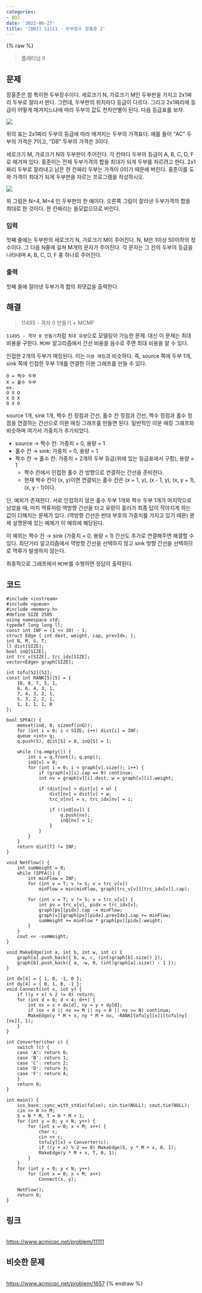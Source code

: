 ```yaml
---
categories:
- BOJ
date: '2022-06-27'
title: '[BOJ] 11111 - 두부장수 장홍준 2'
---
```


{% raw %}
> 플래티넘 II<br>

## 문제
장홍준은 참 특이한 두부장수이다. 세로크기 N, 가로크기 M인 두부판을 가지고 2x1짜리 두부로 잘라서 판다. 그런데, 두부판의 위치마다 등급이 다르다. 그리고 2x1짜리에 등급이 어떻게 매겨지느냐에 따라 두부의 값도 천차만별이 된다. 다음 등급표를 보자.

![](images/11111-tofu.png)

위의 표는 2x1짜리 두부의 등급에 따라 매겨지는 두부의 가격표다. 예를 들어 “AC" 두부의 가격은 7이고, ”DB" 두부의 가격은 3이다.

세로크기 M, 가로크기 N의 두부판이 주어진다. 각 칸마다 두부의 등급이 A, B, C, D, F로 매겨져 있다. 홍준이는 전체 두부가격의 합을 최대가 되게 두부를 자르려고 한다. 2x1짜리 두부로 잘라내고 남은 한 칸짜리 두부는 가격이 0이기 때문에 버린다. 홍준이를 도와 가격이 최대가 되게 두부판을 자르는 프로그램을 작성하시오.

![](images/11111-tofu2.png)

위 그림은 N=4, M=4 인 두부판의 한 예이다. 오른쪽 그림이 잘라낸 두부가격의 합을 최대로 한 것이다. 한 칸짜리는 쓸모없으므로 버린다.

### 입력
첫째 줄에는 두부판의 세로크기 N, 가로크기 M이 주어진다. N, M은 1이상 50이하의 정수이다. 그 다음 N줄에 걸쳐 M개의 문자가 주어진다. 각 문자는 그 칸의 두부의 등급을 나타내며 A, B, C, D, F 중 하나로 주어진다.

### 출력
첫째 줄에 잘라낸 두부가격 합의 최댓값을 출력한다.

## 해결
> 11495 - 격자 0 만들기 + MCMF<br>

`11495 - 격자 0 만들기`처럼 `최대 유량`으로 모델링이 가능한 문제. 대신 이 문제는 최대 비용을 구한다. `MCMF` 알고리즘에서 간선 비용을 음수로 주면 최대 비용을 알 수 있다.

인접한 2개의 두부가 매칭된다. 이는 `이분 매칭`과 비슷하다. 즉, source 쪽에 두부 1개, sink 쪽에 인접한 두부 1개를 연결한 이분 그래프를 만들 수 있다.
```
O = 짝수 두부
X = 홀수 두부
ex.
O X O
X O X
O X O
```
source 1개, sink 1개, 짝수 칸 정점과 간선, 홀수 칸 정점과 간선, 짝수 정점과 홀수 정점을 연결하는 간선으로 이분 매칭 그래프를 만들면 된다. 일반적인 이분 매칭 그래프와 비슷하며 여기서 가중치가 추가되었다.
- source → 짝수 칸:  가중치 = 0, 용량 = 1
- 홀수 칸 → sink:  가중치 = 0, 용량 = 1
- 짝수 칸 → 홀수 칸:  가중치 = 2개의 두부 등급(위에 있는 등급표에서 구함), 용량 = 1
	- 짝수 칸에서 인접한 홀수 칸 방향으로 연결하는 간선을 준비한다.
	- 현재 짝수 칸이 (x, y)이면 연결되는 홀수 칸은 (x + 1, y), (x - 1, y), (x, y + 1), (x, y - 1)이다.

단, 예외가 존재한다. 서로 인접하지 않은 홀수 두부 1개와 짝수 두부 1개가 마지막으로 남았을 때, 마치 역류처럼 역방향 간선을 타고 유량이 흘러가 최종 답이 작아지게 하는 값이 더해지는 문제가 있다. (역방향 간선은 반대 부호의 가중치를 가지고 있기 때문) 문제 설명문에 있는 예제가 이 예외에 해당된다.

이 예외는 짝수 칸 → sink (가중치 = 0, 용량 = 1) 간선도 추가로 연결해주면 해결할 수 있다. 최단거리 알고리즘에서 역방향 간선을 선택하지 않고 sink 방향 간선을 선택하므로 역류가 발생하지 않는다.

최종적으로 그래프에서 `MCMF`를 수행하면 정답이 출력된다.

## 코드
```
#include <iostream>
#include <queue>
#include <memory.h>
#define SIZE 2505
using namespace std;
typedef long long ll;
const int INF = (1 << 30) - 1;
struct Edge { int dest, weight, cap, prevIdx; };
int N, M, S, T;
ll dist[SIZE];
bool inQ[SIZE];
int trc_v[SIZE], trc_idx[SIZE];
vector<Edge> graph[SIZE];

int tofu[52][52];
const int RANK[5][5] = {
	10, 8, 7, 5, 1,
	8, 6, 4, 3, 1,
	7, 4, 3, 2, 1,
	5, 3, 2, 2, 1,
	1, 1, 1, 1, 0
};

bool SPFA() {
	memset(inQ, 0, sizeof(inQ));
	for (int i = 0; i < SIZE; i++) dist[i] = INF;
	queue <int> q;
	q.push(S), dist[S] = 0, inQ[S] = 1;

	while (!q.empty()) {
		int v = q.front(); q.pop();
		inQ[v] = 0;
		for (int i = 0; i < graph[v].size(); i++) {
			if (graph[v][i].cap == 0) continue;
			int nv = graph[v][i].dest, w = graph[v][i].weight;

			if (dist[nv] > dist[v] + w) {
				dist[nv] = dist[v] + w;
				trc_v[nv] = v, trc_idx[nv] = i;

				if (!inQ[nv]) {
					q.push(nv);
					inQ[nv] = 1;
				}
			}
		}
	}
	return dist[T] != INF;
}

void NetFlow() {
	int sumWeight = 0;
	while (SPFA()) {
		int minFlow = INF;
		for (int v = T; v != S; v = trc_v[v])
			minFlow = min(minFlow, graph[trc_v[v]][trc_idx[v]].cap);

		for (int v = T; v != S; v = trc_v[v]) {
			int pv = trc_v[v], pidx = trc_idx[v];
			graph[pv][pidx].cap -= minFlow;
			graph[v][graph[pv][pidx].prevIdx].cap += minFlow;
			sumWeight += minFlow * graph[pv][pidx].weight;
		}
	}
	cout << -sumWeight;
}

void MakeEdge(int a, int b, int w, int c) {
	graph[a].push_back({ b, w, c, (int)graph[b].size() });
	graph[b].push_back({ a, -w, 0, (int)graph[a].size() - 1 });
}

int dx[4] = { 1, 0, -1, 0 };
int dy[4] = { 0, 1, 0, -1 };
void Connect(int x, int y) {
	if ((y + x) % 2 != 0) return;
	for (int d = 0; d < 4; d++) {
		int nx = x + dx[d], ny = y + dy[d];
		if (nx < 0 || nx >= M || ny < 0 || ny >= N) continue;
		MakeEdge(y * M + x, ny * M + nx, -RANK[tofu[y][x]][tofu[ny][nx]], 1);
	}
}

int Converter(char c) {
	switch (c) {
	case 'A': return 0;
	case 'B': return 1;
	case 'C': return 2;
	case 'D': return 3;
	case 'F': return 4;
	}
	return 0;
}

int main() {
	ios_base::sync_with_stdio(false); cin.tie(NULL); cout.tie(NULL);
	cin >> N >> M;
	S = N * M, T = N * M + 1;
	for (int y = 0; y < N; y++) {
		for (int x = 0; x < M; x++) {
			char c;
			cin >> c;
			tofu[y][x] = Converter(c);
			if ((y + x) % 2 == 0) MakeEdge(S, y * M + x, 0, 1);
			MakeEdge(y * M + x, T, 0, 1);
		}
	}
	for (int y = 0; y < N; y++)
		for (int x = 0; x < M; x++)
			Connect(x, y);

	NetFlow();
	return 0;
}
```

## 링크
<br>https://www.acmicpc.net/problem/11111

## 비슷한 문제
<br>https://www.acmicpc.net/problem/1657
{% endraw %}